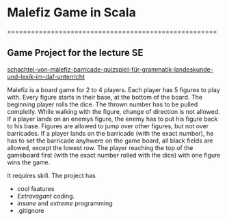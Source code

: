 # Malefiz Game in Scala 
=====================================================
## Game Project for the lecture SE

[schachtel-von-malefiz-barricade-quizspiel-für-grammatik-landeskunde-und-lexik-im-daf-unterricht](https://user-images.githubusercontent.com/81407658/114448533-f96ce480-9bd3-11eb-93a7-74dc0941f6c1.jpg)

Malefiz is a board game for 2 to 4 players. Each player has 5 figures to play with. Every figure starts in their base, at the bottom of the board. The beginning player rolls the dice. The thrown number has to be pulled completly. While walking with the figure, change of direction is not allowed. If a player lands on an enemys figure, the enemy has to put his figure back to his base. Figures are allowed to jump over other figures, but not over barricades. If a player lands on the barricade (with the exact number), he has to set the barricade anyhwere on the game board, all black fields are allowed, except the lowest row. The player reaching the top of the gameboard first (with the exact number rolled with the dice) with one figure wins the game.



It requires skill.
The project has
* cool features
* *Extravagant* coding.
* *insane* and *extreme* programming
* .gitignore

